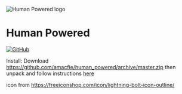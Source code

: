 <!-- logo before heading like https://github.com/yargs/yargs/blob/master/README.md -->
![Human Powered logo](https://rawcdn.githack.com/amacfie/human_powered/fd22b0897509364f6ca3c49fb93844f034b70863/images/128x128.png)

# Human Powered

[![GitHub](https://badgen.net/badge/icon/github?icon=github&label)](https://github.com/amacfie/human_powered/)

Install: Download
<https://github.com/amacfie/human_powered/archive/master.zip>
then unpack and follow instructions
[here](https://webkul.com/blog/how-to-install-the-unpacked-extension-in-chrome/)

icon from <https://freeiconshop.com/icon/lightning-bolt-icon-outline/>

